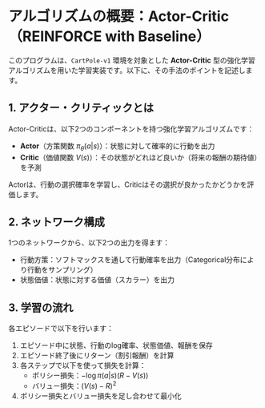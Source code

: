 # アルゴリズムの概要：Actor-Critic（REINFORCE with Baseline）

このプログラムは、`CartPole-v1` 環境を対象とした **Actor-Critic** 型の強化学習アルゴリズムを用いた学習実装です。以下に、その手法のポイントを記述します。

## 1. アクター・クリティックとは
Actor-Criticは、以下2つのコンポーネントを持つ強化学習アルゴリズムです：

- **Actor**（方策関数 $\pi_\theta(a|s)$）：状態に対して確率的に行動を出力
- **Critic**（価値関数 $V(s)$）：その状態がどれほど良いか（将来の報酬の期待値）を予測

Actorは、行動の選択確率を学習し、Criticはその選択が良かったかどうかを評価します。

## 2. ネットワーク構成
1つのネットワークから、以下2つの出力を得ます：
- 行動方策：ソフトマックスを通して行動確率を出力（Categorical分布により行動をサンプリング）
- 状態価値：状態に対する価値（スカラー）を出力

## 3. 学習の流れ
各エピソードで以下を行います：

1. エピソード中に状態、行動のlog確率、状態価値、報酬を保存
2. エピソード終了後にリターン（割引報酬）を計算
3. 各ステップで以下を使って損失を計算：
    - ポリシー損失：$-\log\pi(a|s)(R - V(s))$
    - バリュー損失：$(V(s)-R)^2$
4. ポリシー損失とバリュー損失を足し合わせて最小化
